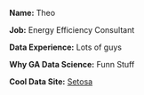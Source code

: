 **Name:** Theo 

**Job:** Energy Efficiency Consultant

**Data Experience:** Lots of guys

**Why GA Data Science:** Funn Stuff

**Cool Data Site:** [Setosa](http://setosa.io)



